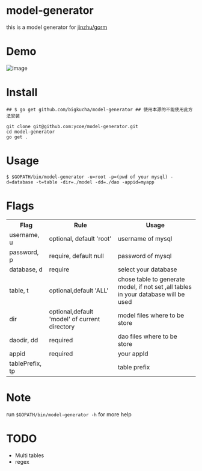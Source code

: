 model-generator
===

this is a model generator for [jinzhu/gorm](https://gorm.io/gorm)

Demo
===
![image](https://github.com/bigkucha/model-generator/blob/master/media/test.gif)


Install
===

```
## $ go get github.com/bigkucha/model-generator ## 使用本源的不能使用此方法安装

git clone git@github.com:ycoe/model-generator.git
cd model-generator
go get .
```

Usage
===

```
$ $GOPATH/bin/model-generator -u=root -p=(pwd of your mysql) -d=database -t=table -dir=./model -dd=./dao -appid=myapp
```

Flags
===
<table>
 <tr>
    <th>Flag</th>
    <th>Rule</th>
    <th>Usage</th>
  </tr>
  <tr>
    <td>username, u</td>
    <td>optional, default 'root'</td>
    <td>username of mysql</td>
  </tr>
  
  <tr>
    <td>password, p</td>
    <td>require, default null</td>
    <td>password of mysql</td>
  </tr>
  
  <tr>
    <td>database, d</td>
    <td>require</td>
    <td>select your database</td>
  </tr>
  <tr>
    <td>table, t</td>
    <td>optional,default 'ALL'</td>
    <td>chose table to generate model, if not set ,all tables in your database will be used</td>
  </tr>
  
  <tr>
    <td>dir</td>
    <td>optional,default 'model' of current directory</td>
    <td>model files where to be store</td>
  </tr>
  
  <tr>
    <td>daodir, dd</td>
    <td>required</td>
    <td>dao files where to be store</td>
  </tr>
  
  <tr>
    <td>appid</td>
    <td>required</td>
    <td>your appId</td>
  </tr>
  
  <tr>
    <td>tablePrefix, tp</td>
    <td></td>
    <td>table prefix</td>
  </tr>
</table>

Note
===
 run `$GOPATH/bin/model-generator -h` for more help

TODO
===
- Multi tables
- regex 